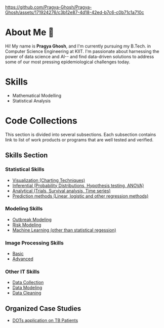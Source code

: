 https://github.com/Pragya-Ghosh/Pragya-Ghosh/assets/171924276/c3b12e87-4d18-42ed-b7c6-c0b71c1a710c

# About Me 👋
Hi! My name is **Pragya Ghosh**, and I'm currently pursuing my B.Tech. in Computer Science Engineering at KIIT. I'm passionate about harnessing the power of data science and AI-- and find data-driven solutions to address some of our most pressing epidemiological challenges today.

# Skills
- Mathematical Modelling
- Statistical Analysis

# Code Collections
This section is divided into several subsections. Each subsection contains link to list of work products or programs that are well tested and verified.

## Skills Section 
### Statistical Skills
- [Visualization (Charting Techniques)](#)
- [Inferential (Probability Distributions, Hypothesis testing, ANOVA)](#) 
- [Analytical (Trials, Survival analysis, Time series)](#)
- [Prediction methods (Linear, logistic and other regression methods)](#)
    
### Modeling Skills
- [Outbreak Modeling](#)
- [Risk Modeling](#)
- [Machine Learning (other than statistical regession)](#)
    
### Image Processing Skills
- [Basic](#)
- [Advanced](#)
    
### Other IT Skills
- [Data Collection](#)
- [Data Modeling](#)
- [Data Cleaning](#)


## Organized Case Studies
- [DOTs application on TB Patients](#) 
